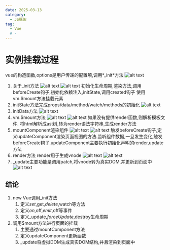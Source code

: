 ```yaml
---
date: 2025-03-13
category:
  - JS框架
tag:
  - Vue
  # - 
---
```


# 实例挂载过程

vue的构造函数,options是用户传递的配置项,调用*_init*方法
![alt text](image-24.png)
1. 关于_init方法
![alt text](image-25.png)
![alt text](image-26.png)
初始化生命周期,渲染方法,调用beforeCreate钩子,初始化依赖注入,initState,调用created钩子
使用vm.$mount方法挂载元素
2. initState方法完成props/data/method/watch/methods的初始化
![alt text](image-27.png)
3. initData方法
![alt text](image-28.png)
4. vm.$mount方法
![alt text](image-29.png)
![alt text](image-30.png)
如果没有提供render函数,则解析模板文件.
将html解析成ast树,转为render语法字符串,生成render方法
5. mountComponent渲染组件
![alt text](image-31.png)
![alt text](image-32.png)
触发beforeCreate钩子,定义updateComponent渲染页面视图的方法.监听组件数据,一旦发生变化,触发beforeCreate钩子.updateComponent主要执行初始化声明的render,update方法
6. render方法
render用于生成vnode
![alt text](image-33.png)
![alt text](image-34.png)
7. _update主要功能是调用patch,将vnode转为真实DOM,并更新到页面中
![alt text](image-35.png)
## 结论
1. new Vue调用_init方法
    1. 定义$set,$get,$delete,$watch等方法
    2. 定义$on,$off,$emit,$off等事件
    3. 定义_update,$forceUpdate,$destroy生命周期
2. 调用$mount方法进行页面的挂载
    1. 主要通过mountComponent方法
    2. 定义updateComponent更新函数
    3. _update将虚拟DOM生成真实DOM结构,并且渲染到页面中